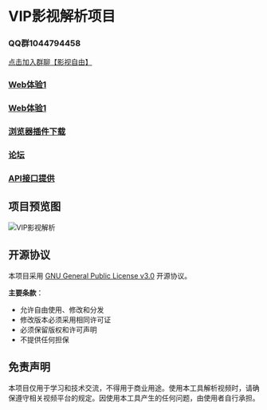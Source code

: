 # VIP影视解析项目

### QQ群1044794458 
[点击加入群聊【影视自由】](https://qm.qq.com/q/yMPoMjxFba)

### [Web体验1](http://vip.mrwoods.top/)

### [Web体验1](https://vipsrv.ltzy.top/)

### [浏览器插件下载](http://vip.mrwoods.top/crx/download.php)

### [论坛](https://bbs.mrwoods.ltzy.top/)

### [API接口提供](https://github.com/MrWoods1692/-VIP-/blob/main/api)

## 项目预览图
![VIP影视解析](https://pic4.zhimg.com/v2-0916f1ec1004312cdc0a088b0bc8e3d7_r.jpg)

## 开源协议
本项目采用 [GNU General Public License v3.0](https://www.gnu.org/licenses/gpl-3.0.html) 开源协议。

**主要条款**：
- 允许自由使用、修改和分发
- 修改版本必须采用相同许可证
- 必须保留版权和许可声明
- 不提供任何担保

## 免责声明
本项目仅用于学习和技术交流，不得用于商业用途。使用本工具解析视频时，请确保遵守相关视频平台的规定。因使用本工具产生的任何问题，由使用者自行承担。
